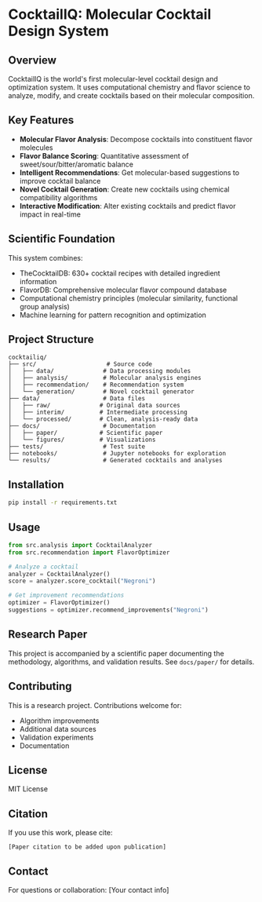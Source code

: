 # CocktailIQ: Molecular Cocktail Design System

## Overview
CocktailIQ is the world's first molecular-level cocktail design and optimization system. It uses computational chemistry and flavor science to analyze, modify, and create cocktails based on their molecular composition.

## Key Features
- **Molecular Flavor Analysis**: Decompose cocktails into constituent flavor molecules
- **Flavor Balance Scoring**: Quantitative assessment of sweet/sour/bitter/aromatic balance
- **Intelligent Recommendations**: Get molecular-based suggestions to improve cocktail balance
- **Novel Cocktail Generation**: Create new cocktails using chemical compatibility algorithms
- **Interactive Modification**: Alter existing cocktails and predict flavor impact in real-time

## Scientific Foundation
This system combines:
- TheCocktailDB: 630+ cocktail recipes with detailed ingredient information
- FlavorDB: Comprehensive molecular flavor compound database
- Computational chemistry principles (molecular similarity, functional group analysis)
- Machine learning for pattern recognition and optimization

## Project Structure
```
cocktailiq/
├── src/                    # Source code
│   ├── data/              # Data processing modules
│   ├── analysis/          # Molecular analysis engines
│   ├── recommendation/    # Recommendation system
│   └── generation/        # Novel cocktail generator
├── data/                  # Data files
│   ├── raw/              # Original data sources
│   ├── interim/          # Intermediate processing
│   └── processed/        # Clean, analysis-ready data
├── docs/                  # Documentation
│   ├── paper/            # Scientific paper
│   └── figures/          # Visualizations
├── tests/                 # Test suite
├── notebooks/             # Jupyter notebooks for exploration
└── results/               # Generated cocktails and analyses
```

## Installation
```bash
pip install -r requirements.txt
```

## Usage
```python
from src.analysis import CocktailAnalyzer
from src.recommendation import FlavorOptimizer

# Analyze a cocktail
analyzer = CocktailAnalyzer()
score = analyzer.score_cocktail("Negroni")

# Get improvement recommendations
optimizer = FlavorOptimizer()
suggestions = optimizer.recommend_improvements("Negroni")
```

## Research Paper
This project is accompanied by a scientific paper documenting the methodology, algorithms, and validation results. See `docs/paper/` for details.

## Contributing
This is a research project. Contributions welcome for:
- Algorithm improvements
- Additional data sources
- Validation experiments
- Documentation

## License
MIT License

## Citation
If you use this work, please cite:
```
[Paper citation to be added upon publication]
```

## Contact
For questions or collaboration: [Your contact info]
